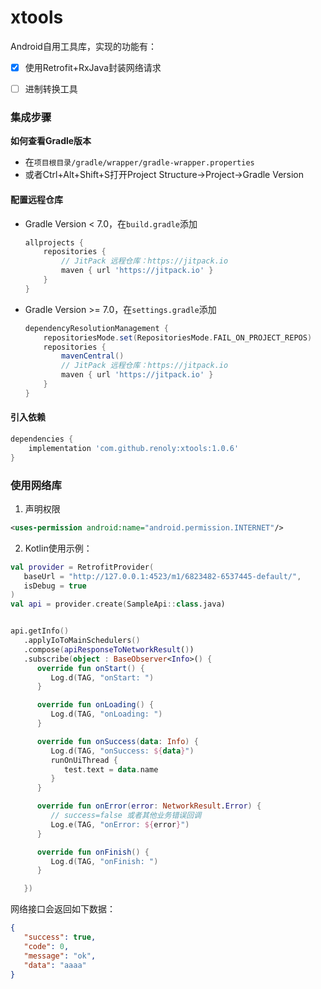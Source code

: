# xtools
Android自用工具库，实现的功能有：

- [x] 使用Retrofit+RxJava封装网络请求
- [ ] 进制转换工具



### 集成步骤

**如何查看Gradle版本**

- 在`项目根目录/gradle/wrapper/gradle-wrapper.properties`
- 或者Ctrl+Alt+Shift+S打开Project Structure->Project->Gradle Version

#### 配置远程仓库

- Gradle Version < 7.0，在`build.gradle`添加

  ```groovy
  allprojects {
      repositories {
          // JitPack 远程仓库：https://jitpack.io
          maven { url 'https://jitpack.io' }
      }
  }
  ```

- Gradle Version >= 7.0，在`settings.gradle`添加

  ```groovy
  dependencyResolutionManagement {
      repositoriesMode.set(RepositoriesMode.FAIL_ON_PROJECT_REPOS)
      repositories {
          mavenCentral()
          // JitPack 远程仓库：https://jitpack.io
          maven { url 'https://jitpack.io' }
      }
  }
  ```

#### 引入依赖

```groovy
dependencies {
    implementation 'com.github.renoly:xtools:1.0.6'
}
```



### 使用网络库

1. 声明权限


```xml
<uses-permission android:name="android.permission.INTERNET"/>
```

2. Kotlin使用示例：

```kotlin
val provider = RetrofitProvider(
   baseUrl = "http://127.0.0.1:4523/m1/6823482-6537445-default/",
   isDebug = true
)
val api = provider.create(SampleApi::class.java)


api.getInfo()
   .applyIoToMainSchedulers()
   .compose(apiResponseToNetworkResult())
   .subscribe(object : BaseObserver<Info>() {
      override fun onStart() {
         Log.d(TAG, "onStart: ")
      }

      override fun onLoading() {
         Log.d(TAG, "onLoading: ")
      }

      override fun onSuccess(data: Info) {
         Log.d(TAG, "onSuccess: ${data}")
         runOnUiThread {
            test.text = data.name
         }
      }

      override fun onError(error: NetworkResult.Error) {
         // success=false 或者其他业务错误回调
         Log.e(TAG, "onError: ${error}")
      }

      override fun onFinish() {
         Log.d(TAG, "onFinish: ")
      }

   })
```


网络接口会返回如下数据：
```json
{
   "success": true,
   "code": 0,
   "message": "ok",
   "data": "aaaa"
}
```





